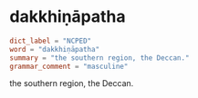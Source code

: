 # dakkhiṇāpatha

``` toml
dict_label = "NCPED"
word = "dakkhiṇāpatha"
summary = "the southern region, the Deccan."
grammar_comment = "masculine"
```

the southern region, the Deccan.

